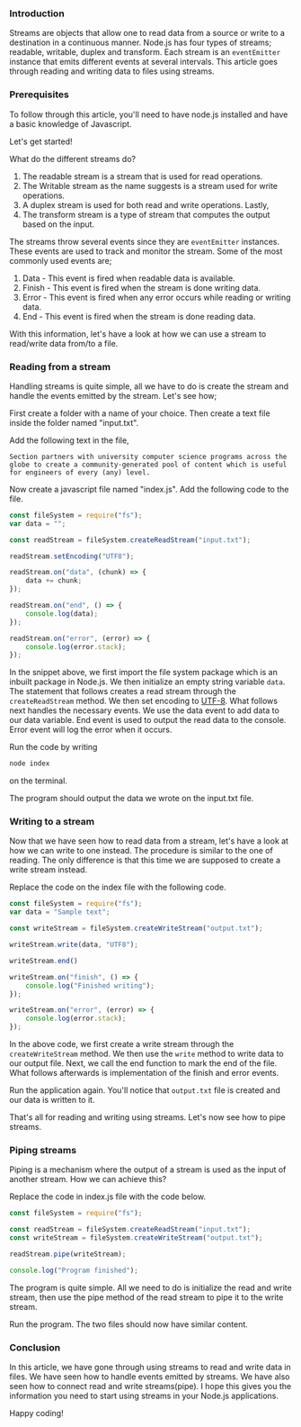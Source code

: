 ### Introduction
Streams are objects that allow one to read data from a source or write to a destination in a continuous manner. Node.js has four types of streams; readable, writable, duplex and transform. Each stream is an `eventEmitter` instance that emits different events at several intervals. This article goes through reading and writing data to files using streams.

### Prerequisites
To follow through this article, you'll need to have node.js installed and have a basic knowledge of Javascript.

Let's get started!

What do the different streams do? 
 1. The readable stream is a stream that is used for read operations.
 2. The Writable stream as the name suggests is a stream used for write operations.
 3. A duplex stream is used for both read and write operations. Lastly,
 4. The transform stream is a type of stream that computes the output based on the input.

The streams throw several events since they are `eventEmitter` instances. These events are used to track and monitor the stream. Some of the most commonly used events are;
 1. Data - This event is fired when readable data is available.
 2. Finish - This event is fired when the stream is done writing data.
 3. Error - This event is fired when any error occurs while reading or writing data.
 4. End - This event is fired when the stream is done reading data.

With this information, let's have a look at how we can use a stream to read/write data from/to a file.

### Reading from a stream
Handling streams is quite simple, all we have to do is create the stream and handle the events emitted by the stream. Let's see how;

First create a folder with a name of your choice. Then create a text file inside the folder named "input.txt".

Add the following text in the file,
```
Section partners with university computer science programs across the globe to create a community-generated pool of content which is useful for engineers of every (any) level.
```

Now create a javascript file named "index.js". Add the following code to the file.

```Javascript
const fileSystem = require("fs");
var data = "";

const readStream = fileSystem.createReadStream("input.txt");

readStream.setEncoding("UTF8");

readStream.on("data", (chunk) => {
	data += chunk;
});

readStream.on("end", () => {
	console.log(data);
});

readStream.on("error", (error) => {
	console.log(error.stack);
});
```

In the snippet above, we first import the file system package which is an inbuilt package in Node.js. We then initialize an empty string variable `data`. The statement that follows creates a read stream through the `createReadStream` method. We then set encoding to [UTF-8](https://en.wikipedia.org/wiki/UTF-8). What follows next handles the necessary events. We use the data event to add data to our data variable. End event is used to output the read data to the console. Error event will log the error when it occurs.

Run the code by writing
```bash
node index
```
on the terminal.

The program should output the data we wrote on the input.txt file.

### Writing to a stream
Now that we have seen how to read data from a stream, let's have a look at how we can write to one instead. The procedure is similar to the one of reading. The only difference is that this time we are supposed to create a write stream instead. 

Replace the code on the index file with the following code.
```Javascript
const fileSystem = require("fs");
var data = "Sample text";

const writeStream = fileSystem.createWriteStream("output.txt");

writeStream.write(data, "UTF8");

writeStream.end()

writeStream.on("finish", () => {
	console.log("Finished writing");
});

writeStream.on("error", (error) => {
	console.log(error.stack);
});
```
In the above code, we first create a write stream through the `createWriteStream` method. We then use the `write` method to write data to our output file. Next, we call the end function to mark the end of the file. What follows afterwards is implementation of the finish and error events.

Run the application again. You'll notice that `output.txt` file is created and our data is written to it.

That's all for reading and writing using streams. Let's now see how to pipe streams.

### Piping streams
Piping is a mechanism where the output of a stream is used as the input of another stream. How we can achieve this?

Replace the code in index.js file with the code below.
```Javascript
const fileSystem = require("fs");

const readStream = fileSystem.createReadStream("input.txt");
const writeStream = fileSystem.createWriteStream("output.txt");

readStream.pipe(writeStream);

console.log("Program finished");
```

The program is quite simple. All we need to do is initialize the read and write stream, then use the pipe method of the read stream to pipe it to the write stream.

Run the program. The two files should now have similar content.

### Conclusion
In this article, we have gone through using streams to read and write data in files. We have seen how to handle events emitted by streams. We have also seen how to connect read and write streams(pipe). I hope this gives you the information you need to start using streams in your Node.js applications.

Happy coding!